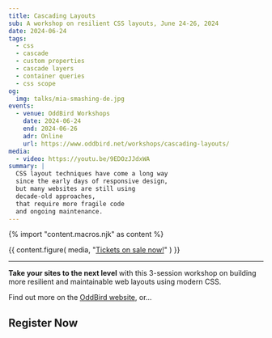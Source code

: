 ```yaml
---
title: Cascading Layouts
sub: A workshop on resilient CSS layouts, June 24-26, 2024
date: 2024-06-24
tags:
  - css
  - cascade
  - custom properties
  - cascade layers
  - container queries
  - css scope
og:
  img: talks/mia-smashing-de.jpg
events:
  - venue: OddBird Workshops
    date: 2024-06-24
    end: 2024-06-26
    adr: Online
    url: https://www.oddbird.net/workshops/cascading-layouts/
media:
  - video: https://youtu.be/9EDOzJJdxWA
summary: |
  CSS layout techniques have come a long way
  since the early days of responsive design,
  but many websites are still using
  decade-old approaches,
  that require more fragile code
  and ongoing maintenance.
---
```

{% import "content.macros.njk" as content %}

{{ content.figure(
  media,
  "[Tickets on sale now!](https://www.oddbird.net/workshops/cascading-layouts/)"
) }}

---

**Take your sites to the next level**
with this 3-session workshop
on building more resilient and maintainable web layouts
using modern CSS.

Find out more on the
[OddBird website](https://www.oddbird.net/workshops/cascading-layouts/),
or…

## Register Now

<script src="https://js.tito.io/v2" async></script>
<tito-widget event="pland/css-layout"></tito-widget>
